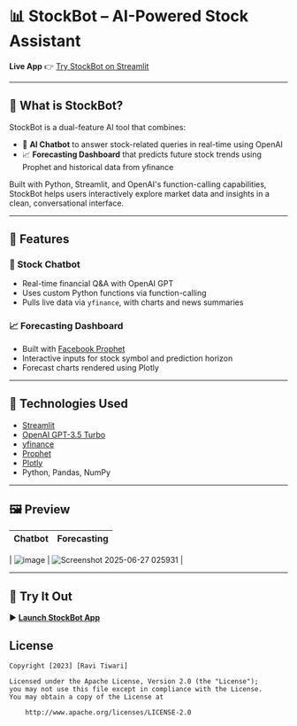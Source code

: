 # 📊 StockBot – AI-Powered Stock Assistant

**Live App** 👉 [Try StockBot on Streamlit](https://stockbot-k989z7myj2jxa6rm2icfer.streamlit.app)

---

## 🚀 What is StockBot?

StockBot is a dual-feature AI tool that combines:

- 💬 **AI Chatbot** to answer stock-related queries in real-time using OpenAI
- 📈 **Forecasting Dashboard** that predicts future stock trends using Prophet and historical data from yfinance

Built with Python, Streamlit, and OpenAI's function-calling capabilities, StockBot helps users interactively explore market data and insights in a clean, conversational interface.

---

## 🧠 Features

### 💬 Stock Chatbot
- Real-time financial Q&A with OpenAI GPT
- Uses custom Python functions via function-calling
- Pulls live data via `yfinance`, with charts and news summaries

### 📈 Forecasting Dashboard
- Built with [Facebook Prophet](https://facebook.github.io/prophet/)
- Interactive inputs for stock symbol and prediction horizon
- Forecast charts rendered using Plotly

---

## 🔧 Technologies Used

- [Streamlit](https://streamlit.io/)
- [OpenAI GPT-3.5 Turbo](https://platform.openai.com/)
- [yfinance](https://pypi.org/project/yfinance/)
- [Prophet](https://facebook.github.io/prophet/)
- [Plotly](https://plotly.com/)
- Python, Pandas, NumPy

---

## 🖼 Preview

| Chatbot | Forecasting |
|--------|-------------|

| ![image](https://github.com/user-attachments/assets/e5f4e22a-79f4-4b95-b14e-37c7a19a66cf) | ![Screenshot 2025-06-27 025931](https://github.com/user-attachments/assets/49fc1e70-6b1e-4700-b91e-4de02bbf949d) |

---

## 📌 Try It Out

▶️ **[Launch StockBot App](https://stockbot-k989z7myj2jxa6rm2icfer.streamlit.app)**


## License

    Copyright [2023] [Ravi Tiwari]

    Licensed under the Apache License, Version 2.0 (the "License");
    you may not use this file except in compliance with the License.
    You may obtain a copy of the License at

        http://www.apache.org/licenses/LICENSE-2.0
